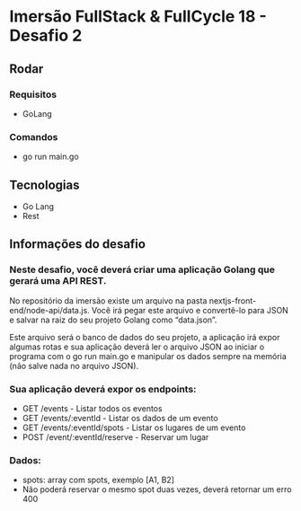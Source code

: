 # Imersão FullStack & FullCycle 18 - Desafio 2

## Rodar

### Requisitos

- GoLang

### Comandos

- go run main.go

## Tecnologias

- Go Lang
- Rest

## Informações do desafio

### Neste desafio, você deverá criar uma aplicação Golang que gerará uma API REST.

No repositório da imersão existe um arquivo na pasta nextjs-front-end/node-api/data.js. Você irá pegar este arquivo e convertê-lo para JSON e salvar na raiz do seu projeto Golang como “data.json”.

Este arquivo será o banco de dados do seu projeto, a aplicação irá expor algumas rotas e sua aplicação deverá ler o arquivo JSON ao iniciar o programa com o go run main.go e manipular os dados sempre na memória (não salve nada no arquivo JSON).

### Sua aplicação deverá expor os endpoints:

- GET /events - Listar todos os eventos
- GET /events/:eventId - Listar os dados de um evento
- GET /events/:eventId/spots - Listar os lugares de um evento
- POST /event/:eventId/reserve - Reservar um lugar

### Dados:

- spots: array com spots, exemplo [A1, B2]
- Não poderá reservar o mesmo spot duas vezes, deverá retornar um erro 400
